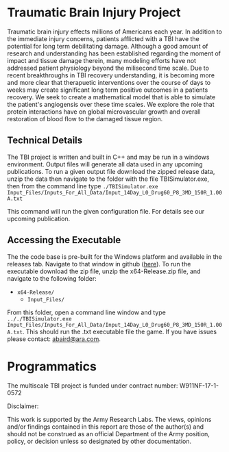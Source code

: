 # Traumatic Brain Injury Project 
Traumatic brain injury effects millions of Americans each year. In addition to the immediate injury concerns, patients afflicted with a TBI have the potential for long term debilitating damage. Although a good amount of research and understanding has been established regarding the moment of impact and tissue damage therein, many modeling efforts have not addressed patient physiology beyond the milisecond time scale. Due to recent breakthroughs in TBI recovery understanding, it is becoming more and more clear that therapuetic interventions over the course of days to weeks may create significant long term positive outcomes in a patients recovery. We seek to create a mathematical model that is able to simulate the patient's angiogensis over these time scales. We explore the role that protein interactions have on global microvascular growth and overall restoration of blood flow to the damaged tissue region.

## Technical Details

The TBI project is written and built in C++ and may be run in a windows environment. Output files will generate all data used in any upcoming publications. To run a given output file download the zipped release data, unzip the data then navigate to the folder with the file TBISimulator.exe, then from the command line type ```./TBISimulator.exe Input_Files/Inputs_For_All_Data/Input_14Day_L0_Drug60_P8_3MD_150R_1.00A.txt```

This command will run the given configuration file. For details see our upcoming publication.

## Accessing the Executable
The the code base is pre-built for the Windows platform and available in the releases tab. Navigate to that window in github ([here](https://github.com/ajbaird/TBISimulator/releases/tag/v0.1)).
To run the executable download the zip file, unzip the x64-Release.zip file, and navigate to the following folder: 

- `x64-Release/`
   - `Input_Files/` 
	
From this folder, open a command line window and type  ```.././TBISimulator.exe Input_Files/Inputs_For_All_Data/Input_14Day_L0_Drug60_P8_3MD_150R_1.00A.txt```. This should run the .txt executable file the game. If you have issues please contact: abaird@ara.com.

Programmatics
===============
The multiscale TBI project is funded under contract number: W911NF-17-1-0572  

Disclaimer:

This work is supported by the Army Research Labs. The views, opinions and/or findings contained in this report are those of the author(s) and should not be construed as an official Department of the Army position, policy, or decision unless so designated by other documentation.


